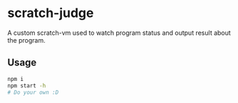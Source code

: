 # scratch-judge

A custom scratch-vm used to watch program status and output result about the program.

## Usage

```bash
npm i
npm start -h
# Do your own :D
```
